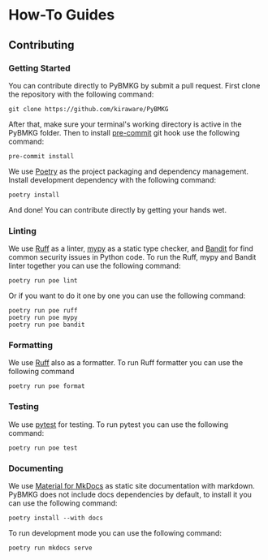 # How-To Guides

## Contributing

### Getting Started

You can contribute directly to PyBMKG by submit a pull
request. First clone the repository with the following
command:

```console
git clone https://github.com/kiraware/PyBMKG
```

After that, make sure your terminal's working directory
is active in the PyBMKG folder. Then to install
[pre-commit](https://pre-commit.com/) git hook use the
following command:

```console
pre-commit install
```

We use [Poetry](https://python-poetry.org/) as the project
packaging and dependency management. Install development
dependency with the following command:

```console
poetry install
```

And done! You can contribute directly by getting your hands wet.

### Linting

We use [Ruff](https://docs.astral.sh/ruff/) as a linter,
[mypy](https://mypy.readthedocs.io/en/stable/) as a static type
checker, and [Bandit](https://bandit.readthedocs.io/en/latest/)
for find common security issues in Python code. To run the Ruff,
mypy and Bandit linter together you can use the following command:

```console
poetry run poe lint
```

Or if you want to do it one by one you can use the following command:

```console
poetry run poe ruff
poetry run poe mypy
poetry run poe bandit
```

### Formatting

We use [Ruff](https://docs.astral.sh/ruff/) also as a formatter.
To run Ruff formatter you can use the following command

```console
poetry run poe format
```

### Testing

We use [pytest](https://docs.pytest.org/en/stable/) for testing.
To run pytest you can use the following command:

```console
poetry run poe test
```

### Documenting

We use [Material for MkDocs](https://squidfunk.github.io/mkdocs-material/)
as static site documentation with markdown. PyBMKG does not include
docs dependencies by default, to install it you can use the
following command:

```console
poetry install --with docs
```

To run development mode you can use the following command:

```console
poetry run mkdocs serve
```
